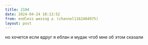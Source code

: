 ```yaml
---
title: 2104
date: 2024-04-24 18:13:52
from: endless шизing ⍼ (channel1162404975)
layout: post
---
```


но хочется если вдруг я еблан и мудак чтоб мне об этом сказали
